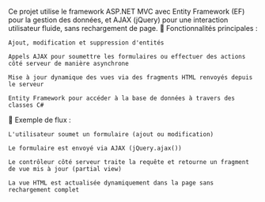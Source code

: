 Ce projet utilise le framework ASP.NET MVC avec Entity Framework (EF) pour la gestion des données, et AJAX (jQuery) pour une interaction utilisateur fluide, sans rechargement de page.
🔹 Fonctionnalités principales :

    Ajout, modification et suppression d'entités 

    Appels AJAX pour soumettre les formulaires ou effectuer des actions côté serveur de manière asynchrone

    Mise à jour dynamique des vues via des fragments HTML renvoyés depuis le serveur

    Entity Framework pour accéder à la base de données à travers des classes C#

🔹 Exemple de flux :

    L'utilisateur soumet un formulaire (ajout ou modification)

    Le formulaire est envoyé via AJAX (jQuery.ajax())

    Le contrôleur côté serveur traite la requête et retourne un fragment de vue mis à jour (partial view)

    La vue HTML est actualisée dynamiquement dans la page sans rechargement complet
